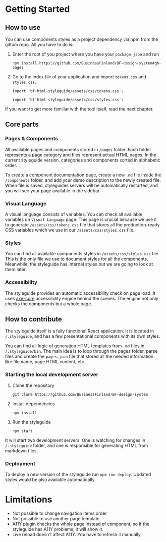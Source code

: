 # Getting Started

## How to use

You can use components styles as a project dependency via npm from the github repo. All you have to do is:

1. Enter the root of you project where you have your `package.json` and run

   `npm install https://github.com/BusinessFinland/BF-design-system#gh-pages`

2. Go to the index file of your application and import `tokens.css` and `styles.css`.

   `import 'bf-html-styleguide/assets/css/tokens.css';`

   `import 'bf-html-styleguide/assets/css/styles.css';`

If you want to get more familiar with the tool itself, read the next chapter.

## Core parts

### Pages & Components

All available pages and components stored in `/pages` folder. Each folder represents a page category and files represent actual HTML pages. In the current styleguide version, categories and components sorted in alphabetic order.

To create a component documentation page, create a new `.md` file inside the `/components` folder, and add your demo description to the newly created file. When file is saved, styleguides servers will be automatically restarted, and you will see your page available in the sidebar.

### Visual Language

A visual language consists of variables. You can check all available variables on `Visual Language` page.
This page is crucial because we use it to generate `/assets/css/tokens.css` file that stores all the production-ready CSS variables which we use in our `/assets/css/styles.css` file.

### Styles

You can find all available components styles in `/assets/css/styles.css` file. This is the only file we use to document styles for all the components. Meanwhile, the styleguide has internal styles but we are going to look at them later.

### Accessibility

The styleguide provides an automatic accessibility check on page load. It uses [axe-core](https://github.com/dequelabs/axe-core) accessibility engine behind the scenes. The engine not only checks the components but a whole page.

## How to contribute

The styleguide itself is a fully functional React application. It is located in `/.styleguide`, and has a few presentational components with its own styles.

You can find all logic of generation HTML templates from `.md` files in `/.styleguide/bin`. The main idea is to loop through the pages folder, parse files and create the `pages.json` file that stored all the needed information like file name, page HTML content, etc.

### Starting the local development server

1. Clone the repository

   `git clone https://github.com/BusinessFinland/BF-design-system`

2. Install dependencies

   `npm install`

3. Run the styleguide

   `npm start`

It will start two development servers. One is watching for changes in `/.styleguide` folder, and one is responsible for generating HTML from markdown files.

### Deployment

To deploy a new version of the styleguide run `npm run deploy`. Updated styles would be also available automatically.

# Limitations

- Not possible to change navigation items order
- Not possible to use another page template
- A11Y plugin checks the whole page instead of component, so if the styleguide has A11Y problems, it will show it.
- Live reload doesn't affect A11Y. You have to refresh it manually.
